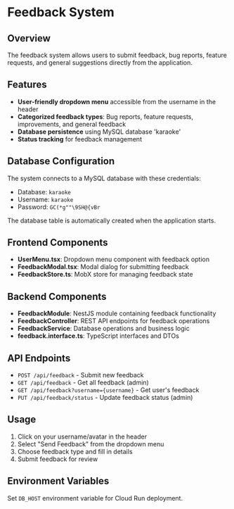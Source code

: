 # Feedback System

## Overview

The feedback system allows users to submit feedback, bug reports, feature requests, and general suggestions directly from the application.

## Features

- **User-friendly dropdown menu** accessible from the username in the header
- **Categorized feedback types**: Bug reports, feature requests, improvements, and general feedback
- **Database persistence** using MySQL database 'karaoke'
- **Status tracking** for feedback management

## Database Configuration

The system connects to a MySQL database with these credentials:

- Database: `karaoke`
- Username: `karaoke`
- Password: `GC(*g""\9SH@{vBr`

The database table is automatically created when the application starts.

## Frontend Components

- **UserMenu.tsx**: Dropdown menu component with feedback option
- **FeedbackModal.tsx**: Modal dialog for submitting feedback
- **FeedbackStore.ts**: MobX store for managing feedback state

## Backend Components

- **FeedbackModule**: NestJS module containing feedback functionality
- **FeedbackController**: REST API endpoints for feedback operations
- **FeedbackService**: Database operations and business logic
- **feedback.interface.ts**: TypeScript interfaces and DTOs

## API Endpoints

- `POST /api/feedback` - Submit new feedback
- `GET /api/feedback` - Get all feedback (admin)
- `GET /api/feedback?username={username}` - Get user's feedback
- `PUT /api/feedback/status` - Update feedback status (admin)

## Usage

1. Click on your username/avatar in the header
2. Select "Send Feedback" from the dropdown menu
3. Choose feedback type and fill in details
4. Submit feedback for review

## Environment Variables

Set `DB_HOST` environment variable for Cloud Run deployment.
